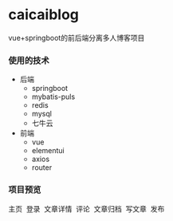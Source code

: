 # caicaiblog
vue+springboot的前后端分离多人博客项目

### 使用的技术
* 后端
  * springboot
  * mybatis-puls
  * redis
  * mysql
  * 七牛云
* 前端
  * vue
  * elementui
  * axios
  * router

### 项目预览

主页
![]()
登录
![]()
文章详情
![]()
评论
![]()
文章归档
![]()
写文章
![]()
发布
![]()


